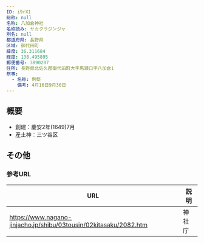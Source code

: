 ```yaml
---
ID: i9rX1
総称: null
名称: 八加倉神社
名称読み: ヤカクラジンジャ
別名: null
都道府県: 長野県
区域: 御代田町
緯度: 36.311684
経度: 138.495895
郵便番号: 3890207
住所: 長野県北佐久郡御代田町大字馬瀬口字八加倉1
祭事:
  - 名称: 例祭
    備考: 4月16日9月30日
---
```


## 概要

- 創建：慶安2年(1649)7月
- 産土神：三ツ谷区

## その他

### 参考URL

| URL                                                               | 説明   |
| ----------------------------------------------------------------- | ------ |
| https://www.nagano-jinjacho.jp/shibu/03tousin/02kitasaku/2082.htm | 神社庁 |
